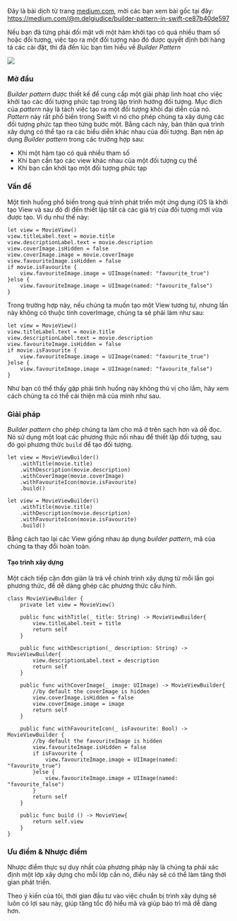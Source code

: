 Đây là bài dịch từ trang [medium.com](https://medium.com), mời các bạn xem bài gốc tại đây: https://medium.com/@m.delgiudice/builder-pattern-in-swift-ce87b40de597

Nếu bạn đã từng phải đối mặt với một hàm khởi tạo có quá nhiều tham số hoặc đối tượng, việc tạo ra một đối tượng nào đó được quyết định bởi hàng tá các cài đặt, thì đã đến lúc bạn tìm hiểu về *Builder Pattern*

![](https://images.viblo.asia/df28deab-739d-426a-a288-1751f8c1249e.jpeg)

### Mở đầu
*Builder pattern* được thiết kế để cung cấp một giải pháp linh hoạt cho việc khởi tạo các đối tượng phức tạp trong lập trình hướng đối tượng.
Mục đích của *pattern* này là tách việc tạo ra một đối tượng khỏi đại diễn của nó.
*Pattern* này rất phổ biến trong Swift vì nó cho phép chúng ta xây dựng các đối tượng phức tạp theo từng bước một.
Bằng cách này, bản thân quá trình xây dựng có thể tạo ra các biểu diễn khác nhau của đối tượng.
Bạn nên áp dụng *Builder pattern* trong các trường hợp sau:
* Khi một hàm tạo có quá nhiều tham số
* Khi bạn cần tạo các view khác nhau của một đối tượng cụ thể
* Khi bạn cần khởi tạo một đối tượng phức tạp
### Vấn đề
Một tình huống phổ biến trong quá trình phát triển một ứng dụng iOS là khởi tạo View và sau đó đi đến thiết lập tất cả các giá trị của đối tượng mới vừa được tạo.
Ví dụ như thế này:
```
let view = MovieView()
view.titleLabel.text = movie.title
view.descriptionLabel.text = movie.description
view.coverImage.isHidden = false
view.coverImage.image = movie.coverImage
view.favouriteImage.isHidden = false
if movie.isFavourite {
    view.favouriteImage.image = UIImage(named: "favourite_true")
}else {
    view.favouriteImage.image = UIImage(named: "favourite_false")
}
```

Trong trường hợp này, nếu chúng ta muốn tạo một View tương tự, nhưng lần này không có thuộc tính coverImage, chúng ta sẽ phải làm như sau:
```
let view = MovieView()
view.titleLabel.text = movie.title
view.descriptionLabel.text = movie.description
view.favouriteImage.isHidden = false
if movie.isFavourite {
    view.favouriteImage.image = UIImage(named: "favourite_true")
}else {
    view.favouriteImage.image = UIImage(named: "favourite_false")
}
```

Như bạn có thể thấy gặp phải tình huống này không thú vị cho lắm, hãy xem cách chúng ta có thể cải thiện mã của mình như sau.

### Giải pháp
*Builder pattern* cho phép chúng ta làm cho mã ở trên sạch hơn và dễ đọc. Nó sử dụng một loạt các phương thức nối nhau để thiết lập đối tượng, sau đó gọi phương thức `build` để tạo đối tượng.
```
let view = MovieViewBuilder()
    .withTitle(movie.title)
    .withDescription(movie.description)
    .withCoverImage(movie.coverImage)
    .withFavouriteIcon(movie.isFavourite)
    .build()

let view = MovieViewBuilder()
    .withTitle(movie.title)
    .withDescription(movie.description)
    .withFavouriteIcon(movie.isFavourite)
    .build()
```

Bằng cách tạo lại các View giống nhau áp dụng *builder pattern*, mã của chúng ta thay đổi hoàn toàn.

#### Tạo trình xây dựng
Một cách tiếp cận đơn giản là trả về chính trình xây dựng từ mỗi lần gọi phương thức, để dễ dàng ghép các phương thức cấu hình.
```
class MovieViewBuilder {
    private let view = MovieView()
    
    public func withTitle(_ title: String) -> MovieViewBuilder{
        view.titleLabel.text = title
        return self
    }
    
    public func withDescription(_ description: String) -> MovieViewBuilder{
        view.descriptionLabel.text = description
        return self
    }
    
    public func withCoverImage(_ image: UIImage) -> MovieViewBuilder{
        //by default the coverImage is hidden
        view.coverImage.isHidden = false
        view.coverImage.image = image
        return self
    }
    
    public func withFavouriteIcon(_ isFavourite: Bool) -> MovieViewBuilder {
        //by default the favouriteImage is hidden
        view.favouriteImage.isHidden = false
        if isFavourite {
            view.favouriteImage.image = UIImage(named: "favourite_true")
        }else {
            view.favouriteImage.image = UIImage(named: "favourite_false")
        }
        return self
    }
    
    public func build () -> MovieView{
        return self.view
    }
}
```

### Ưu điểm & Nhược điểm
Nhược điểm thực sự duy nhất của phương pháp này là chúng ta phải xác định một lớp xây dựng cho mỗi lớp cần nó, điều này sẽ có thể làm tăng thời gian phát triển.

Theo ý kiến của tôi, thời gian đầu tư vào việc chuẩn bị trình xây dựng sẽ luôn có lợi sau này, giúp tăng tốc độ hiểu mã và giúp bảo trì mã dễ dàng hơn.